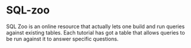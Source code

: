 # SQL-zoo
SQL Zoo is an online resource that actually lets one build and run queries against existing tables. Each tutorial has got a table that allows queries to be run against it to answer specific questions.
